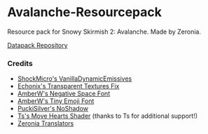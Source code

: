 # Avalanche-Resourcepack
Resource pack for Snowy Skirmish 2: Avalanche. Made by Zeronia.

[Datapack Repository](https://github.com/ZeroniaServer/Avalanche-Datapack)

### Credits
- [ShockMicro's VanillaDynamicEmissives](https://github.com/ShockMicro/VanillaDynamicEmissives)
- [Echonix's Transparent Textures Fix](https://www.planetminecraft.com/texture-pack/mc-164001-transparent-textures-bug-fix-see-through-paintings-beds-amp-shields/)
- [AmberW's Negative Space Font](https://github.com/AmberWat/NegativeSpaceFont)
- [AmberW's Tiny Emoji Font](https://github.com/AmberWat/TinyEmojiFontResource)
- [PuckiSilver's NoShadow](https://github.com/PuckiSilver/NoShadow/)
- [Ts's Move Hearts Shader](https://github.com/McTsts/mc-core-shaders/tree/main/move%20hearts) (thanks to Ts for additional support!)
- [Zeronia Translators](https://crowdin.com/project/zeronia)